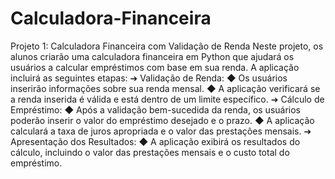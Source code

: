 # Calculadora-Financeira

Projeto 1: Calculadora Financeira com Validação de Renda
Neste projeto, os alunos criarão uma calculadora financeira em Python que ajudará os
usuários a calcular empréstimos com base em sua renda. A aplicação incluirá as seguintes
etapas:
➔ Validação de Renda:
◆ Os usuários inserirão informações sobre sua renda mensal.
◆ A aplicação verificará se a renda inserida é válida e está dentro de um limite
específico.
➔ Cálculo de Empréstimo:
◆ Após a validação bem-sucedida da renda, os usuários poderão inserir o valor
do empréstimo desejado e o prazo.
◆ A aplicação calculará a taxa de juros apropriada e o valor das prestações
mensais.
➔ Apresentação dos Resultados:
◆ A aplicação exibirá os resultados do cálculo, incluindo o valor das prestações
mensais e o custo total do empréstimo.
